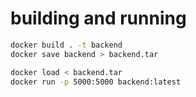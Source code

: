 # building and running

```bash
docker build . -t backend
docker save backend > backend.tar

docker load < backend.tar
docker run -p 5000:5000 backend:latest
```
